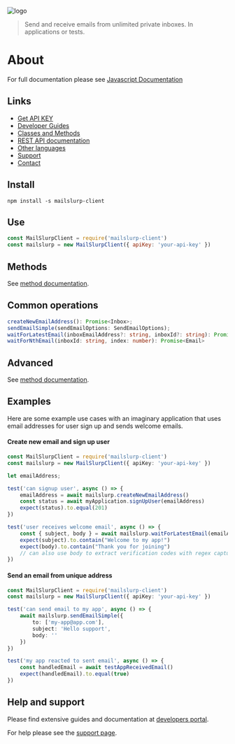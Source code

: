 ![logo](https://www.mailslurp.com/permalink/logo.png)

> Send and receive emails from unlimited private inboxes. In applications or tests.

# About
For full documentation please see [Javascript Documentation](https://github.com/mailslurp/mailslurp-client-ts-js/blob/master/docs/classes/_index_.mailslurp.md)

## Links
- [Get API KEY](https://app.mailslurp.com)
- [Developer Guides](https://www.mailslurp.com/developers)
- [Classes and Methods](https://github.com/mailslurp/mailslurp-client-ts-js/blob/master/docs/classes/_index_.mailslurp.md)
- [REST API documentation](https://docs.mailslurp.com)
- [Other languages](https://www.mailslurp.com/developers)
- [Support](https://www.mailslurp.com/support)
- [Contact](mailto:contact@mailslurp.dev)

## Install
`npm install -s mailslurp-client`

## Use
```javascript
const MailSlurpClient = require('mailslurp-client')
const mailslurp = new MailSlurpClient({ apiKey: 'your-api-key' })
```

## Methods
See [method documentation](https://github.com/mailslurp/mailslurp-client-ts-js/blob/master/docs/classes/_index_.mailslurp.md).

## Common operations

```typescript
createNewEmailAddress(): Promise<Inbox>;
sendEmailSimple(sendEmailOptions: SendEmailOptions);
waitForLatestEmail(inboxEmailAddress?: string, inboxId?: string): Promise<Email>;
waitForNthEmail(inboxId: string, index: number): Promise<Email>
```

## Advanced
See [method documentation](https://github.com/mailslurp/mailslurp-client-ts-js/blob/master/docs/classes/_index_.mailslurp.md).


## Examples
Here are some example use cases with an imaginary application that uses email addresses
for user sign up and sends welcome emails.

#### Create new email and sign up user
```typescript
const MailSlurpClient = require('mailslurp-client')
const mailslurp = new MailSlurpClient({ apiKey: 'your-api-key' })

let emailAddress;

test('can signup user', async () => {
    emailAddress = await mailslurp.createNewEmailAddress()
    const status = await myApplication.signUpUser(emailAddress)
    expect(status).to.equal(201)
})

test('user receives welcome email', async () => {
    const { subject, body } = await mailslurp.waitForLatestEmail(emailAddress)
    expect(subject).to.contain("Welcome to my app!")
    expect(body).to.contain("Thank you for joining")
    // can also use body to extract verification codes with regex capture
}) 
```

#### Send an email from unique address
```typescript
const MailSlurpClient = require('mailslurp-client')
const mailslurp = new MailSlurpClient({ apiKey: 'your-api-key' })

test('can send email to my app', async () => {
    await mailslurp.sendEmailSimple({ 
        to: ['my-app@app.com'],
        subject: 'Hello support',
        body: '' 
    })
})

test('my app reacted to sent email', async () => {
    const handledEmail = await testAppReceivedEmail()
    expect(handledEmail).to.equal(true)
})
```

## Help and support
Please find extensive guides and documentation at [developers portal](https://www.mailslurp.com/developers). 

For help please see the [support page](https://www.mailslurp.com/support).
